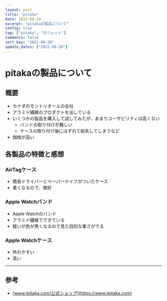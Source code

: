 ```yaml
---
layout: post
title: "pitaka"
date: 2022-08-20
excerpt: "pitakaの製品について"
config: true
tag: ["pitaka", "ガジェット"]
comments: false
sort_key: "2022-08-20"
update_dates: ["2022-08-20"]
---
```


# pitakaの製品について

## 概要
 - カナダのモントリオールの会社
 - アラミド繊維のプロダクトを出している
 - いくつかの製品を購入して試してみたが、あまりユーザビリティは高くない
   - バンドの取り付けが難しい
   - ケースの取り付け後にはずれて紛失してしまうなど
 - 価格が高い

## 各製品の特徴と感想

### AirTagケース
- 簡易ドライバーとペーパーナイフがついたケース
- 重くなるので、微妙

### Apple Watchバンド
- Apple Watchのバンド
- アラミド繊維でできている
- 軽いが色が黒くなるので見た目的な重さがでる

### Apple Watchケース
- 外れやすい
- 高い

---

## 参考
 - [www.ipitaka.com/公式ショップ](https://www.ipitaka.com)
